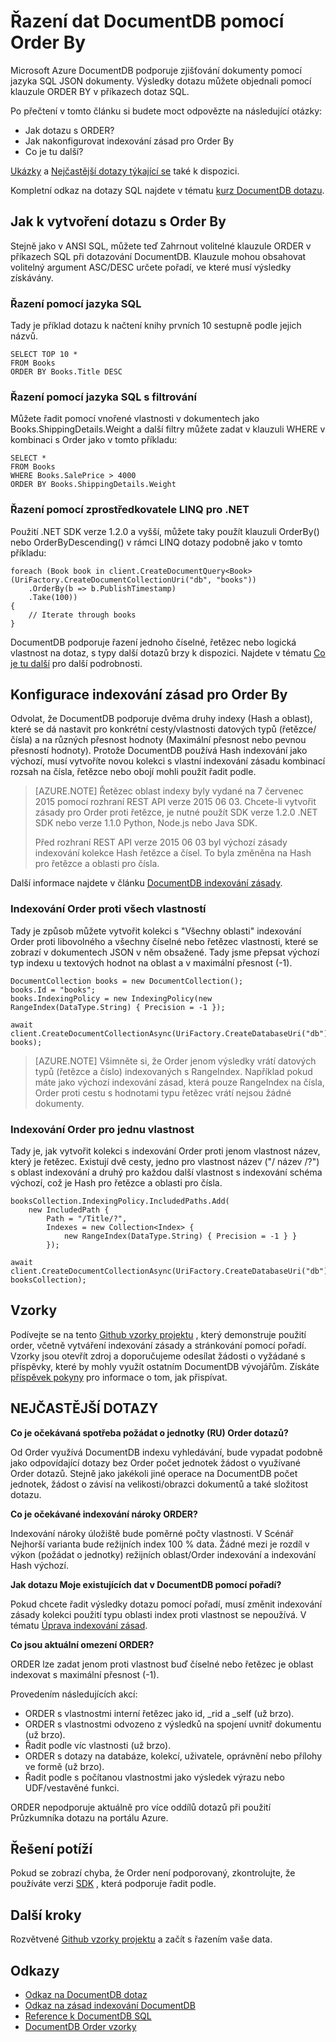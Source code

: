 <properties 
    pageTitle="Řazení dat DocumentDB pomocí ORDER | Microsoft Azure" 
    description="Zjistěte, jak používat Order v dotazech DocumentDB LINQ a SQL a určení indexování zásad pro Order dotazy." 
    services="documentdb" 
    authors="arramac" 
    manager="jhubbard" 
    editor="cgronlun" 
    documentationCenter=""/>

<tags 
    ms.service="documentdb" 
    ms.workload="data-services" 
    ms.tgt_pltfrm="na" 
    ms.devlang="na" 
    ms.topic="article" 
    ms.date="10/03/2016" 
    ms.author="arramac"/>

# <a name="sorting-documentdb-data-using-order-by"></a>Řazení dat DocumentDB pomocí Order By
Microsoft Azure DocumentDB podporuje zjišťování dokumenty pomocí jazyka SQL JSON dokumenty. Výsledky dotazu můžete objednali pomocí klauzule ORDER BY v příkazech dotaz SQL.

Po přečtení v tomto článku si budete moct odpovězte na následující otázky: 

- Jak dotazu s ORDER?
- Jak nakonfigurovat indexování zásad pro Order By
- Co je tu další?

[Ukázky](#samples) a [Nejčastější dotazy týkající se](#faq) také k dispozici.

Kompletní odkaz na dotazy SQL najdete v tématu [kurz DocumentDB dotazu](documentdb-sql-query.md).

## <a name="how-to-query-with-order-by"></a>Jak k vytvoření dotazu s Order By
Stejně jako v ANSI SQL, můžete teď Zahrnout volitelné klauzule ORDER v příkazech SQL při dotazování DocumentDB. Klauzule mohou obsahovat volitelný argument ASC/DESC určete pořadí, ve které musí výsledky získávány. 

### <a name="ordering-using-sql"></a>Řazení pomocí jazyka SQL
Tady je příklad dotazu k načtení knihy prvních 10 sestupně podle jejich názvů. 

    SELECT TOP 10 * 
    FROM Books 
    ORDER BY Books.Title DESC

### <a name="ordering-using-sql-with-filtering"></a>Řazení pomocí jazyka SQL s filtrování
Můžete řadit pomocí vnořené vlastnosti v dokumentech jako Books.ShippingDetails.Weight a další filtry můžete zadat v klauzuli WHERE v kombinaci s Order jako v tomto příkladu:

    SELECT * 
    FROM Books 
    WHERE Books.SalePrice > 4000
    ORDER BY Books.ShippingDetails.Weight

### <a name="ordering-using-the-linq-provider-for-net"></a>Řazení pomocí zprostředkovatele LINQ pro .NET
Použití .NET SDK verze 1.2.0 a vyšší, můžete taky použít klauzuli OrderBy() nebo OrderByDescending() v rámci LINQ dotazy podobně jako v tomto příkladu:

    foreach (Book book in client.CreateDocumentQuery<Book>(UriFactory.CreateDocumentCollectionUri("db", "books"))
        .OrderBy(b => b.PublishTimestamp)
        .Take(100))
    {
        // Iterate through books
    }

DocumentDB podporuje řazení jednoho číselné, řetězec nebo logická vlastnost na dotaz, s typy další dotazů brzy k dispozici. Najdete v tématu [Co je tu další](#Whats_coming_next) pro další podrobnosti.

## <a name="configure-an-indexing-policy-for-order-by"></a>Konfigurace indexování zásad pro Order By

Odvolat, že DocumentDB podporuje dvěma druhy indexy (Hash a oblast), které se dá nastavit pro konkrétní cesty/vlastnosti datových typů (řetězce/čísla) a na různých přesnost hodnoty (Maximální přesnost nebo pevnou přesností hodnoty). Protože DocumentDB používá Hash indexování jako výchozí, musí vytvoříte novou kolekci s vlastní indexování zásadu kombinací rozsah na čísla, řetězce nebo obojí mohli použít řadit podle. 

>[AZURE.NOTE] Řetězec oblast indexy byly vydané na 7 červenec 2015 pomocí rozhraní REST API verze 2015 06 03. Chcete-li vytvořit zásady pro Order proti řetězce, je nutné použít SDK verze 1.2.0 .NET SDK nebo verze 1.1.0 Python, Node.js nebo Java SDK.
>
>Před rozhraní REST API verze 2015 06 03 byl výchozí zásady indexování kolekce Hash řetězce a čísel. To byla změněna na Hash pro řetězce a oblasti pro čísla. 

Další informace najdete v článku [DocumentDB indexování zásady](documentdb-indexing-policies.md).

### <a name="indexing-for-order-by-against-all-properties"></a>Indexování Order proti všech vlastností
Tady je způsob můžete vytvořit kolekci s "Všechny oblasti" indexování Order proti libovolného a všechny číselné nebo řetězec vlastnosti, které se zobrazí v dokumentech JSON v něm obsažené. Tady jsme přepsat výchozí typ indexu u textových hodnot na oblast a v maximální přesnost (-1).
                   
    DocumentCollection books = new DocumentCollection();
    books.Id = "books";
    books.IndexingPolicy = new IndexingPolicy(new RangeIndex(DataType.String) { Precision = -1 });
    
    await client.CreateDocumentCollectionAsync(UriFactory.CreateDatabaseUri("db"), books);  

>[AZURE.NOTE] Všimněte si, že Order jenom výsledky vrátí datových typů (řetězce a číslo) indexovaných s RangeIndex. Například pokud máte jako výchozí indexování zásad, která pouze RangeIndex na čísla, Order proti cestu s hodnotami typu řetězec vrátí nejsou žádné dokumenty.

### <a name="indexing-for-order-by-for-a-single-property"></a>Indexování Order pro jednu vlastnost
Tady je, jak vytvořit kolekci s indexování Order proti jenom vlastnost název, který je řetězec. Existují dvě cesty, jedno pro vlastnost název ("/ název /?") s oblast indexování a druhý pro každou další vlastnost s indexování schéma výchozí, což je Hash pro řetězce a oblasti pro čísla.                    
    
    booksCollection.IndexingPolicy.IncludedPaths.Add(
        new IncludedPath { 
            Path = "/Title/?", 
            Indexes = new Collection<Index> { 
                new RangeIndex(DataType.String) { Precision = -1 } } 
            });
    
    await client.CreateDocumentCollectionAsync(UriFactory.CreateDatabaseUri("db"), booksCollection);  


## <a name="samples"></a>Vzorky
Podívejte se na tento [Github vzorky projektu](https://github.com/Azure/azure-documentdb-dotnet/tree/master/samples/code-samples/Queries) , který demonstruje použití order, včetně vytváření indexování zásady a stránkování pomocí pořadí. Vzorky jsou otevřít zdroj a doporučujeme odesílat žádosti o vyžádané s příspěvky, které by mohly využít ostatním DocumentDB vývojářům. Získáte [příspěvek pokyny](https://github.com/Azure/azure-documentdb-net/blob/master/Contributing.md) pro informace o tom, jak přispívat.  

## <a name="faq"></a>NEJČASTĚJŠÍ DOTAZY

**Co je očekávaná spotřeba požádat o jednotky (RU) Order dotazů?**

Od Order využívá DocumentDB indexu vyhledávání, bude vypadat podobně jako odpovídající dotazy bez Order počet jednotek žádost o využívané Order dotazů. Stejně jako jakékoli jiné operace na DocumentDB počet jednotek, žádost o závisí na velikosti/obrazci dokumentů a také složitost dotazu. 


**Co je očekávané indexování nároky ORDER?**

Indexování nároky úložiště bude poměrné počty vlastnosti. V Scénář Nejhorší varianta bude režijních index 100 % data. Žádné mezi je rozdíl v výkon (požádat o jednotky) režijních oblast/Order indexování a indexování Hash výchozí.

**Jak dotazu Moje existujících dat v DocumentDB pomocí pořadí?**

Pokud chcete řadit výsledky dotazu pomocí pořadí, musí změnit indexování zásady kolekci použití typu oblasti index proti vlastnost se nepoužívá. V tématu [Úprava indexování zásad](documentdb-indexing-policies.md#modifying-the-indexing-policy-of-a-collection). 

**Co jsou aktuální omezení ORDER?**

ORDER lze zadat jenom proti vlastnost buď číselné nebo řetězec je oblast indexovat s maximální přesnost (-1).

Provedením následujících akcí:
 
- ORDER s vlastnostmi interní řetězec jako id, _rid a _self (už brzo).
- ORDER s vlastnostmi odvozeno z výsledků na spojení uvnitř dokumentu (už brzo).
- Řadit podle víc vlastnosti (už brzo).
- ORDER s dotazy na databáze, kolekcí, uživatele, oprávnění nebo přílohy ve formě (už brzo).
- Řadit podle s počítanou vlastnostmi jako výsledek výrazu nebo UDF/vestavěné funkci.

ORDER nepodporuje aktuálně pro více oddílů dotazů při použití Průzkumníka dotazu na portálu Azure.

## <a name="troubleshooting"></a>Řešení potíží

Pokud se zobrazí chyba, že Order není podporovaný, zkontrolujte, že používáte verzi [SDK](documentdb-sdk-dotnet.md) , která podporuje řadit podle. 

## <a name="next-steps"></a>Další kroky

Rozvětvené [Github vzorky projektu](https://github.com/Azure/azure-documentdb-dotnet/tree/master/samples/code-samples/Queries) a začít s řazením vaše data. 

## <a name="references"></a>Odkazy
* [Odkaz na DocumentDB dotaz](documentdb-sql-query.md)
* [Odkaz na zásad indexování DocumentDB](documentdb-indexing-policies.md)
* [Reference k DocumentDB SQL](https://msdn.microsoft.com/library/azure/dn782250.aspx)
* [DocumentDB Order vzorky](https://github.com/Azure/azure-documentdb-dotnet/tree/master/samples/code-samples/Queries)
 

